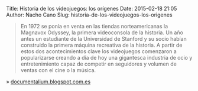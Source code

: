 Title: Historia de los videojuegos: los orígenes
Date: 2015-02-18 21:05
Author: Nacho Cano
Slug: historia-de-los-videojuegos-los-origenes

> En 1972 se ponía en venta en las tiendas norteamericanas la Magnavox
> Odyssey, la primera videoconsola de la historia. Un año antes un
> estudiante de la Universidad de Stanford y su socio habían construido
> la primera máquina recreativa de la historia. A partir de estos dos
> acontecimientos clave los videojuegos comenzaron a popularizarse
> creando a día de hoy una gigantesca industria de ocio y
> entretenimiento capaz de competir en seguidores y volumen de ventas
> con el cine o la música.

» [documentalium.blogspot.com.es][]

  [documentalium.blogspot.com.es]: http://documentalium.blogspot.com.es/2013/12/historia-de-los-videojuegos-los-origenes.html
    "Historia de los videojuegos: los orígenes"
